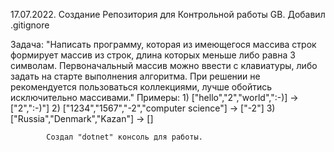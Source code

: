 17.07.2022. Создание Репозитория для Контрольной работы GB.
            Добавил .gitignore

Задача: "Написать программу, которая из имеющегося массива строк формирует массив из строк,
         длина которых меньше либо равна 3 символам. Первоначальный массив можно ввести с
         клавиатуры, либо задать на старте выполнения алгоритма. При решении не рекомендуется пользоваться коллекциями, 
         лучше обойтись исключительно массивами."
Примеры: 
        1) ["hello","2","world",":-)] -> ["2",":-)"]
        2) ["1234","1567","-2","computer science"] -> ["-2"]
        3) ["Russia","Denmark","Kazan"] -> []

            Создал "dotnet" консоль для работы.


